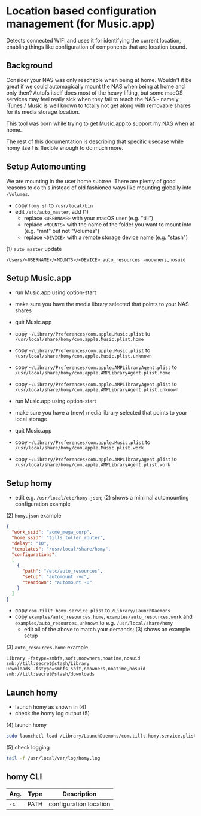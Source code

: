 # Location based configuration management (for Music.app)

Detects connected WIFI and uses it for identifying the current location, enabling things like configuration of components that are location bound.


## Background

Consider your NAS was only reachable when being at home. Wouldn't it be great if we could automagically mount the NAS when being at home and only then?
Autofs itself does most of the heavy lifting, but some macOS services may feel really sick when they fail to reach the NAS - namely iTunes / Music is
well known to totally not get along with removable shares for its media storage location.

This tool was born while trying to get Music.app to support my NAS when at home.

The rest of this documentation is describing that specific usecase while homy itself is flexible enough to do much more.



## Setup Automounting

We are mounting in the user home subtree. There are plenty of good reasons to do this instead of old fashioned ways like mounting globally into `/Volumes`.

- copy `homy.sh` to `/usr/local/bin`
- edit `/etc/auto_master`, add (1)
    - replace `<USERNAME>` with your macOS user (e.g. "till")
    - replace `<MOUNTS>` with the name of the folder you want to mount into (e.g. "mnt" but not "Volumes")
    - replace `<DEVICE>` with a remote storage device name (e.g. "stash")

(1) `auto_master` update
```
/Users/<USERNAME>/<MOUNTS>/<DEVICE> auto_resources -noowners,nosuid
```


## Setup Music.app

- run Music.app using option-start
- make sure you have the media library selected that points to your NAS shares
- quit Music.app

- copy `~/Library/Preferences/com.apple.Music.plist` to `/usr/local/share/homy/com.apple.Music.plist.home`
- copy `~/Library/Preferences/com.apple.Music.plist` to `/usr/local/share/homy/com.apple.Music.plist.unknown`
- copy `~/Library/Preferences/com.apple.AMPLibraryAgent.plist` to `/usr/local/share/homy/com.apple.AMPLibraryAgent.plist.home`
- copy `~/Library/Preferences/com.apple.AMPLibraryAgent.plist` to `/usr/local/share/homy/com.apple.AMPLibraryAgent.plist.unknown`

- run Music.app using option-start
- make sure you have a (new) media library selected that points to your local storage
- quit Music.app

- copy `~/Library/Preferences/com.apple.Music.plist` to `/usr/local/share/homy/com.apple.Music.plist.work`
- copy `~/Library/Preferences/com.apple.AMPLibraryAgent.plist` to `/usr/local/share/homy/com.apple.AMPLibraryAgent.plist.work`

## Setup homy

- edit e.g. `/usr/local/etc/homy.json`; (2) shows a minimal automounting configuration example

(2) `homy.json` example
```json
{
  "work_ssid": "acme_mega_corp",
  "home_ssid": "tills_toller_router",
  "delay": "10",
  "templates": "/usr/local/share/homy",
  "configurations":
  [
    {
      "path": "/etc/auto_resources",
      "setup": "automount -vc",
      "teardown": "automount -u"
    }
  ]
}
```

- copy `com.tillt.homy.service.plist` to `/Library/LaunchDaemons`
- copy `examples/auto_resources.home`, `examples/auto_resources.work` and `examples/auto_resources.unknown` to e.g. `/usr/local/share/homy`
    - edit all of the above to match your demands; (3) shows an example setup

(3) `auto_resources.home` example
```
Library -fstype=smbfs,soft,noowners,noatime,nosuid smb://till:secret@stash/Library
Downloads -fstype=smbfs,soft,noowners,noatime,nosuid smb://till:secret@stash/downloads
```

## Launch homy

- launch homy as shown in (4)
- check the homy log output (5)

(4) launch homy
```bash
sudo launchctl load /Library/LaunchDaemons/com.tillt.homy.service.plist
```

(5) check logging
```bash
tail -f /usr/local/var/log/homy.log
```

## homy CLI

| Arg. | Type     | Description            |
| ---- | -------- | ---------------------- |
| `-c` | PATH     | configuration location |
